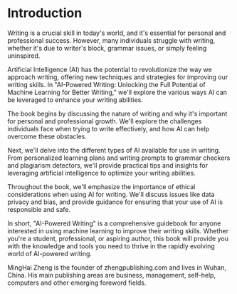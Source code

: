 # Introduction

Writing is a crucial skill in today's world, and it's essential for personal and professional success. However, many individuals struggle with writing, whether it's due to writer's block, grammar issues, or simply feeling uninspired.

Artificial Intelligence (AI) has the potential to revolutionize the way we approach writing, offering new techniques and strategies for improving our writing skills. In "AI-Powered Writing: Unlocking the Full Potential of Machine Learning for Better Writing," we'll explore the various ways AI can be leveraged to enhance your writing abilities.

The book begins by discussing the nature of writing and why it's important for personal and professional growth. We'll explore the challenges individuals face when trying to write effectively, and how AI can help overcome these obstacles.

Next, we'll delve into the different types of AI available for use in writing. From personalized learning plans and writing prompts to grammar checkers and plagiarism detectors, we'll provide practical tips and insights for leveraging artificial intelligence to optimize your writing abilities.

Throughout the book, we'll emphasize the importance of ethical considerations when using AI for writing. We'll discuss issues like data privacy and bias, and provide guidance for ensuring that your use of AI is responsible and safe.

In short, "AI-Powered Writing" is a comprehensive guidebook for anyone interested in using machine learning to improve their writing skills. Whether you're a student, professional, or aspiring author, this book will provide you with the knowledge and tools you need to thrive in the rapidly evolving world of AI-powered writing.

MingHai Zheng is the founder of zhengpublishing.com and lives in Wuhan, China. His main publishing areas are business, management, self-help, computers and other emerging foreword fields.

